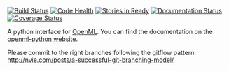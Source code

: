 [![Build Status](https://travis-ci.org/openml/python.svg)](https://travis-ci.org/openml/python)
[![Code Health](https://landscape.io/github/openml/python/master/landscape.svg)](https://landscape.io/github/openml/python/master)
[![Stories in Ready](https://badge.waffle.io/openml/python.png?label=ready&title=Ready)](https://waffle.io/openml/python)
[![Documentation Status](https://readthedocs.org/projects/openml/badge/?version=latest)](https://readthedocs.org/projects/openml/?badge=latest)
[![Coverage Status](https://coveralls.io/repos/github/openml/openml-python/badge.png?branch=develop)](https://coveralls.io/github/openml/openml-python?branch=develop)

A python interface for [OpenML](http://openml.org). You can find the documentation on the [openml-python website](https://openml.github.io/openml-python).

Please commit to the right branches following the gitflow pattern:
http://nvie.com/posts/a-successful-git-branching-model/
